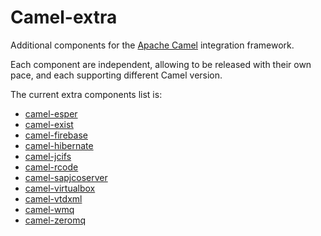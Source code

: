 # Camel-extra

Additional components for the [Apache Camel](https://camel.apache.org/) integration framework.

Each component are independent, allowing to be released with their own pace, and each supporting different Camel version.

The current extra components list is:

* [camel-esper](components/camel-esper)
* [camel-exist](components/camel-exist)
* [camel-firebase](components/camel-firebase)
* [camel-hibernate](components/camel-hibernate)
* [camel-jcifs](components/camel-jcifs)
* [camel-rcode](components/camel-rcode)
* [camel-sapjcoserver](components/camel-sapjcoserver)
* [camel-virtualbox](components/camel-virtualbox)
* [camel-vtdxml](components/camel-vtdxml)
* [camel-wmq](components/camel-wmq)
* [camel-zeromq](components/camel-zeromq)
